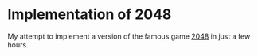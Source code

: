 # Implementation of 2048
My attempt to implement a version of the famous game [2048](https://gabrielecirulli.github.io/2048/) in just a few hours.
